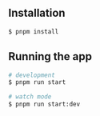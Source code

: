 ## Installation

```bash
$ pnpm install
```

## Running the app

```bash
# development
$ pnpm run start

# watch mode
$ pnpm run start:dev
```
